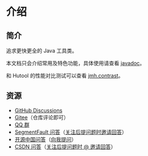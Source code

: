 # 介绍

## 简介

追求更快更全的 Java 工具类。

本文档只会介绍常用及特色功能，具体使用请查看 [javadoc](https://apidoc.gitee.com/duanluan/ZUtil)。

和 Hutool 的性能对比测试可以查看 [jmh.contrast](https://github.com/duanluan/ZUtil/tree/main/src/test/java/top/csaf/jmh/contrast)。

## 资源

* [GitHub Discussions](https://github.com/duanluan/ZUtil/discussions)
* [Gitee](https://gitee.com/duanluan/ZUtil)（仓库评论即可）
* [QQ 群](https://jq.qq.com/?_wv=1027&k=Jzpzg0lc)
* [SegmentFault 问答](https://segmentfault.com/search?q=zutil&type=qa)（[关注后提问题时邀请回答](https://segmentfault.com/u/duanluan)）
* [开源中国问答](https://www.oschina.net/search?scope=bbs&q=zutil)（[向我提问](https://www.oschina.net/question/ask?user=2353983)）
* [CSDN 问答](https://so.csdn.net/so/search?q=zutil&t=ask)（[关注后提问题时 @ 邀请回答](https://blog.csdn.net/duanluan)）
